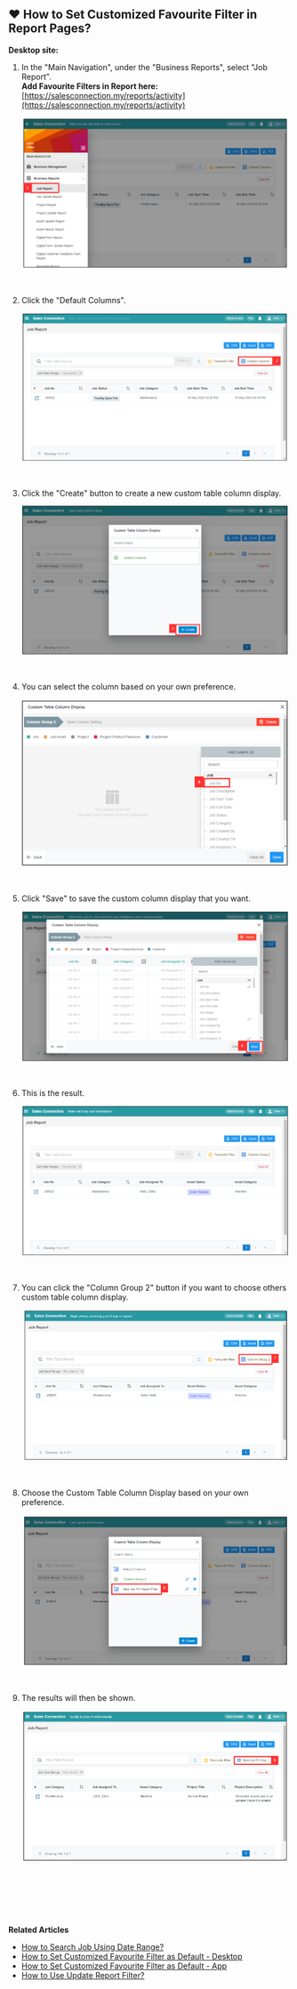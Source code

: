 
## ❤ How to Set Customized Favourite Filter in Report Pages?

**Desktop site:**<br>

1. In the "Main Navigation", under the "Business Reports", select "Job Report".<br>
   **Add Favourite Filters in Report here:** [https://salesconnection.my/reports/activity](https://salesconnection.my/reports/activity)

   <p align="center">
     <img src="img/How_to_Customize_Filter_in_Report_Step_1.png" alt="Customize Filter in Report 1">
   </p><br>

2. Click the "Default Columns".

   <p align="center">
     <img src="img/How_to_Customize_Filter_in_Report_Step_2.png">
   </p><br>

3. Click the "Create" button to create a new custom table column display.

   <p align="center">
     <img src="img/How_to_Customize_Filter_in_Report_Step_3.png">
   </p><br>

4. You can select the column based on your own preference.

   <p align="center">
    <img src="img/How_to_Customize_Filter_in_Report_Step_4.png">
   </p><br>

5. Click "Save" to save the custom column display that you want.
   
   <p align="center">
     <img src="img/How_to_Customize_Filter_in_Report_Step_5.png">
   </p><br>

6. This is the result.
   
   <p align="center">
     <img src="img/How_to_Customize_Filter_in_Report_Result.png">
   </p><br>


7. You can click the "Column Group 2" button if you want to choose others custom table column display.

   <p align="center">
     <img src="img/How_to_Customize_Filter_in_Report_Step_7.png">
   </p><br>

8. Choose the Custom Table Column Display based on your own preference.

   <p align="center">
     <img src="img/How_to_Customize_Filter_in_Report_Step_8.png">
   </p><br>

9. The results will then be shown.

   <p align="center">
     <img src="img/How_to_Customize_Filter_in_Report_Result_2.png">
   </p><br>

<br><br><br>

**Related Articles**<br>
- [How to Search Job Using Date Range?](Job_Filter_by_Date_Range.md)
- [How to Set Customized Favourite Filter as Default - Desktop ](Default_Favourite_Filter.md)
- [How to Set Customized Favourite Filter as Default - App ](Default_Favourite_Filter_App.md)
- [How to Use Update Report Filter?](Job_Update_Report_Filter.md)
